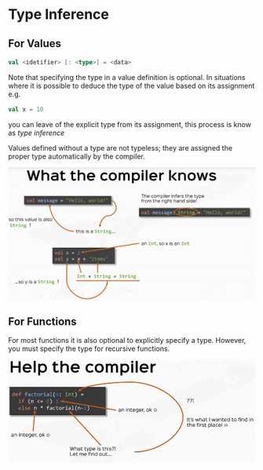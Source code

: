 # Type Inference

## For Values

```scala
val <idetifier> [: <type>] = <data>
```

Note that specifying the type in a value definition is optional.  In situations where
it is possible to deduce the type of the value based on its assignment e.g.

```scala
val x = 10
``` 

you can leave of the explicit type from its assignment, this process is know as *type 
inference*

Values defined without a type are not typeless; they are assigned the proper type 
automatically by the compiler.



![inference for values](./imgs/rtjvmTypeInference1.png) 

## For Functions

For most functions it is also optional to explicitly specify a type.  However, you must
specify the type for recursive functions.

 ![inference for recursive functions](./imgs/rtjvmTypeInference2.png) 
 
